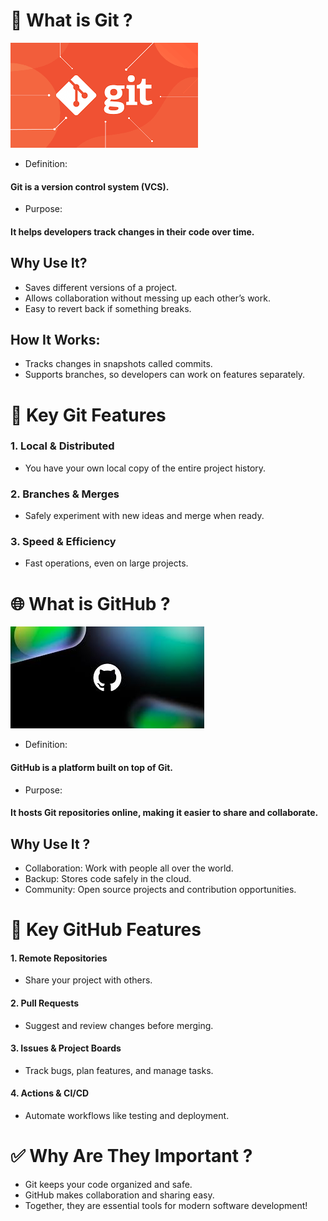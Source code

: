 #  🌟 What is Git ?
![](./git.png)
- Definition:
#### Git is a version control system (VCS).
- Purpose:
#### It helps developers track changes in their code over time.
## Why Use It?
- Saves different versions of a project.
- Allows collaboration without messing up each other’s work.
- Easy to revert back if something breaks.
## How It Works:
- Tracks changes in snapshots called commits.
- Supports branches, so developers can work on features separately.
#
#  🔧 Key Git Features
### 1. Local & Distributed
- You have your own local copy of the entire project history.
### 2. Branches & Merges
- Safely experiment with new ideas and merge when ready.
### 3. Speed & Efficiency
- Fast operations, even on large projects.
#
# 🌐 What is GitHub ?
![](./images%20(2).jpeg)
- Definition:
#### GitHub is a platform built on top of Git.
- Purpose:
#### It hosts Git repositories online, making it easier to share and collaborate.
## Why Use It ?
- Collaboration: Work with people all over the world.
- Backup: Stores code safely in the cloud.
- Community: Open source projects and contribution opportunities.
# 🚀 Key GitHub Features
#### 1. Remote Repositories
- Share your project with others.
#### 2. Pull Requests
- Suggest and review changes before merging.
#### 3. Issues & Project Boards
- Track bugs, plan features, and manage tasks.
#### 4. Actions & CI/CD
- Automate workflows like testing and deployment.
#
# ✅ Why Are They Important ?
- Git keeps your code organized and safe.
- GitHub makes collaboration and sharing easy.
- Together, they are essential tools for modern software development!
#
